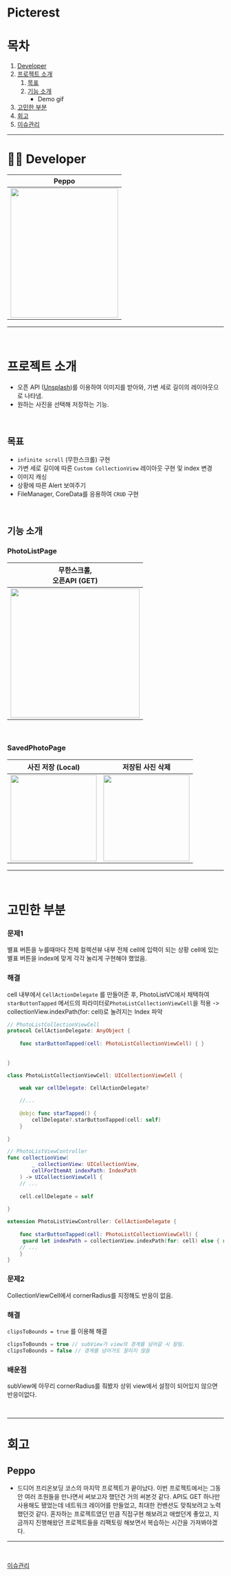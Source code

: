 # Picterest


# 목차
  1. [Developer](#Developer)
  2. [프로젝트 소개](#프로젝트-소개)
     1. [목표](#목표)
     2. [기능 소개](#기능-소개)
        - Demo gif
  3. [고민한 부분](#고민한-부분)
  4. [회고](회고)
  5. [이슈관리](#이슈관리)
  
---

# 👨‍💻 Developer
|Peppo|
|:--:|
|[<img src = "https://user-images.githubusercontent.com/78457093/180595896-1ae6c1a5-4ebe-48da-9d7d-8246046ec12e.jpg" width = "250" height = "300">](https://github.com/Bhoon-coding)|

---

<br>

# 프로젝트 소개
- 오픈 API ([Unsplash](https://unsplash.com/documentation))를 이용하여 이미지를 받아와, 가변 세로 길이의 레이아웃으로 나타냄.
- 원하는 사진을 선택해 저장하는 기능.
<br>


## 목표
- `infinite scroll` (무한스크롤) 구현
- 가변 세로 길이에 따른 `Custom CollectionView` 레이아웃 구현 및 index 변경
- 이미지 캐싱
- 상황에 따른 Alert 보여주기
- FileManager, CoreData를 응용하여 `CRUD` 구현
<br>


## 기능 소개


### PhotoListPage
|무한스크롤, <br> 오픈API (GET)|
|:--:|
|<img src = "https://user-images.githubusercontent.com/64088377/181904342-9c235cb7-061c-4dfe-b8d8-c7147b03d498.gif" width = "300">|

<br>

### SavedPhotoPage
|사진 저장 (Local)|저장된 사진 삭제|
|:--:|:--:|
|<img src = "https://user-images.githubusercontent.com/64088377/181904386-c391d8cd-ef59-4030-bd3a-2a68537bfb83.gif" width = "200"> | <img src = "https://i.imgur.com/0QJ7GqC.gif" width = "200">|


---
<br>

# 고민한 부분

### 문제1

별표 버튼을 누를때마다 전체 컬렉션뷰 내부 전체 cell에 입력이 되는 상황
cell에 있는 별표 버튼을 index에 맞게 각각 눌리게 구현해야 했었음.

### 해결

cell 내부에서 `CellActionDelegate` 를 만들어준 후,
PhotoListVC에서 채택하여 `starButtonTapped` 메서드의 파라미터로`PhotoListCollectionViewCell`을 적용 -> collectionView.indexPath(for: cell)로 눌려지는 Index 파악

```swift
// PhotoListCollectionViewCell
protocol CellActionDelegate: AnyObject {
    
    func starButtonTapped(cell: PhotoListCollectionViewCell) { }
    
    
}

class PhotoListCollectionViewCell: UICollectionViewCell { 
    
    weak var cellDelegate: CellActionDelegate?

    //...
    
    @objc func starTapped() {
        cellDelegate?.starButtonTapped(cell: self)
    }
    
}
```

```swift
// PhotoListViewController
func collectionView(
        _ collectionView: UICollectionView,
        cellForItemAt indexPath: IndexPath
    ) -> UICollectionViewCell { 
    // ... 
    
    cell.cellDelegate = self
    
}

extension PhotoListViewController: CellActionDelegate {
    
    func starButtonTapped(cell: PhotoListCollectionViewCell) {
     guard let indexPath = collectionView.indexPath(for: cell) else { return }       
    // ...
    }
}
```

### 문제2
CollectionViewCell에서 cornerRadius를 지정해도 반응이 없음.

### 해결

`clipsToBounds = true` 를 이용해 해결

```swift
clipsToBounds = true // subView가 view의 경계를 넘어갈 시 잘림.
clipsToBounds = false // 경계를 넘어가도 잘리지 않음
```

### 배운점

subView에 아무리 cornerRadius를 줘봤자 상위 view에서 설정이 되어있지 않으면 반응이없다.



<br>

---
# 회고


## Peppo
- 드디어 프리온보딩 코스의 마지막 프로젝트가 끝이났다. 
이번 프로젝트에서는 그동안 여러 조원들을 만나면서 써보고자 했던건 거의 써본것 같다. API도 GET 하나만 사용해도 됐었는데 네트워크 레이어를 만들었고, 최대한 컨벤션도 맞춰보려고 노력했던것 같다. 혼자하는 프로젝트였던 만큼 직접구현 해보려고 애썼던게 좋았고, 지금까지 진행해왔던 프로젝트들을 리팩토링 해보면서 복습하는 시간을 가져봐야겠다.


----

<br>

[이슈관리](https://github.com/Bhoon-coding/ios-wanted-Picterest/issues?q=is%3Aissue+is%3Aclosed)
